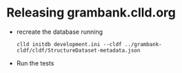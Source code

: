# Releasing grambank.clld.org

- recreate the database running
  ```shell
  clld initdb development.ini --cldf ../grambank-cldf/cldf/StructureDataset-metadata.json
  ```
- Run the tests
